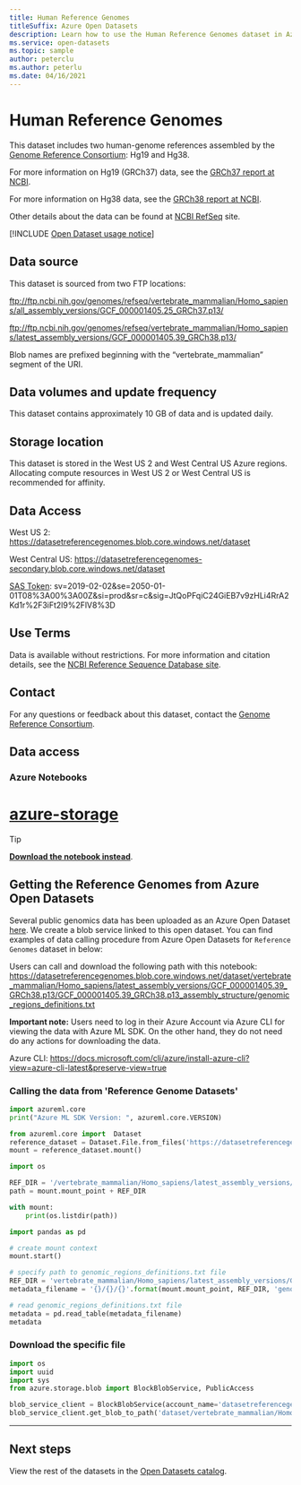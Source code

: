 ```yaml
---
title: Human Reference Genomes
titleSuffix: Azure Open Datasets
description: Learn how to use the Human Reference Genomes dataset in Azure Open Datasets.
ms.service: open-datasets
ms.topic: sample
author: peterclu
ms.author: peterlu
ms.date: 04/16/2021
---
```


# Human Reference Genomes

This dataset includes two human-genome references assembled by the [Genome Reference Consortium](https://www.ncbi.nlm.nih.gov/grc): Hg19 and Hg38.

For more information on Hg19 (GRCh37) data, see the [GRCh37 report at NCBI](https://www.ncbi.nlm.nih.gov/assembly/GCF_000001405.13/).

For more information on Hg38 data, see the [GRCh38 report at NCBI](http://www.ncbi.nlm.nih.gov/assembly/GCF_000001405.26/).

Other details about the data can be found at [NCBI RefSeq](https://www.ncbi.nlm.nih.gov/refseq/) site.

[!INCLUDE [Open Dataset usage notice](../../includes/open-datasets-usage-note.md)]

## Data source

This dataset is sourced from two FTP locations:

ftp://ftp.ncbi.nih.gov/genomes/refseq/vertebrate_mammalian/Homo_sapiens/all_assembly_versions/GCF_000001405.25_GRCh37.p13/

ftp://ftp.ncbi.nih.gov/genomes/refseq/vertebrate_mammalian/Homo_sapiens/latest_assembly_versions/GCF_000001405.39_GRCh38.p13/

Blob names are prefixed beginning with the “vertebrate_mammalian” segment of the URI.

## Data volumes and update frequency

This dataset contains approximately 10 GB of data and is updated daily.

## Storage location

This dataset is stored in the West US 2 and West Central US Azure regions. Allocating compute resources in West US 2 or West Central US is recommended for affinity.

## Data Access

West US 2: https://datasetreferencegenomes.blob.core.windows.net/dataset

West Central US: https://datasetreferencegenomes-secondary.blob.core.windows.net/dataset

[SAS Token](https://docs.microsoft.com/azure/storage/common/storage-sas-overview): sv=2019-02-02&se=2050-01-01T08%3A00%3A00Z&si=prod&sr=c&sig=JtQoPFqiC24GiEB7v9zHLi4RrA2Kd1r%2F3iFt2l9%2FlV8%3D

## Use Terms

Data is available without restrictions. For more information and citation details, see the [NCBI Reference Sequence Database site](https://www.ncbi.nlm.nih.gov/refseq/).

## Contact

For any questions or feedback about this dataset, contact the [Genome Reference Consortium](https://www.ncbi.nlm.nih.gov/grc/contact-us).

## Data access

### Azure Notebooks

# [azure-storage](#tab/azure-storage)

<!-- nbstart https://opendatasets-api.azure.com/discoveryapi/OpenDataset/DownloadNotebook?serviceType=AzureNotebooks&package=azure-storage&registryId=genomics-reference-genomes -->

> [!TIP]
> **[Download the notebook instead](https://opendatasets-api.azure.com/discoveryapi/OpenDataset/DownloadNotebook?serviceType=AzureNotebooks&package=azure-storage&registryId=genomics-reference-genomes)**.

## Getting the Reference Genomes from Azure Open Datasets

Several public genomics data has been uploaded as an Azure Open Dataset [here](https://azure.microsoft.com/services/open-datasets/catalog/). We create a blob service linked to this open dataset. You can find examples of data calling procedure from Azure Open Datasets for `Reference Genomes` dataset in below:

Users can call and download the following path with this notebook: https://datasetreferencegenomes.blob.core.windows.net/dataset/vertebrate_mammalian/Homo_sapiens/latest_assembly_versions/GCF_000001405.39_GRCh38.p13/GCF_000001405.39_GRCh38.p13_assembly_structure/genomic_regions_definitions.txt

**Important note:** Users need to log in their Azure Account via Azure CLI for viewing the data with Azure ML SDK. On the other hand, they do not need do any actions for downloading the data.

Azure CLI: https://docs.microsoft.com/cli/azure/install-azure-cli?view=azure-cli-latest&preserve-view=true

### Calling the data from  'Reference Genome Datasets'

```python
import azureml.core
print("Azure ML SDK Version: ", azureml.core.VERSION)
```

```python
from azureml.core import  Dataset
reference_dataset = Dataset.File.from_files('https://datasetreferencegenomes.blob.core.windows.net/dataset')
mount = reference_dataset.mount()
```

```python
import os

REF_DIR = '/vertebrate_mammalian/Homo_sapiens/latest_assembly_versions/GCF_000001405.39_GRCh38.p13/GCF_000001405.39_GRCh38.p13_assembly_structure'
path = mount.mount_point + REF_DIR

with mount:
    print(os.listdir(path))
```

```python
import pandas as pd

# create mount context
mount.start()

# specify path to genomic_regions_definitions.txt file
REF_DIR = 'vertebrate_mammalian/Homo_sapiens/latest_assembly_versions/GCF_000001405.39_GRCh38.p13/GCF_000001405.39_GRCh38.p13_assembly_structure'
metadata_filename = '{}/{}/{}'.format(mount.mount_point, REF_DIR, 'genomic_regions_definitions.txt')

# read genomic_regions_definitions.txt file
metadata = pd.read_table(metadata_filename)
metadata
```

### Download the specific file

```python
import os
import uuid
import sys
from azure.storage.blob import BlockBlobService, PublicAccess

blob_service_client = BlockBlobService(account_name='datasetreferencegenomes',sas_token='sv=2019-02-02&se=2050-01-01T08%3A00%3A00Z&si=prod&sr=c&sig=JtQoPFqiC24GiEB7v9zHLi4RrA2Kd1r%2F3iFt2l9%2FlV8%3D')     
blob_service_client.get_blob_to_path('dataset/vertebrate_mammalian/Homo_sapiens/latest_assembly_versions/GCF_000001405.39_GRCh38.p13/GCF_000001405.39_GRCh38.p13_assembly_structure', 'genomic_regions_definitions.txt', './genomic_regions_definitions.txt')
```

<!-- nbend -->

---

## Next steps

View the rest of the datasets in the [Open Datasets catalog](dataset-catalog.md).